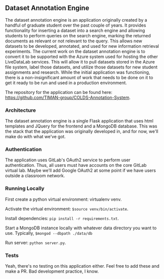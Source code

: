 ## Dataset Annotation Engine
The dataset annotation engine is an application originally created by a handful of graduate student over the past couple of years. It provides functionality for inserting a dataset into a search engine and allowing students to perform queries on the search engine, marking the returned documents as relevant or not relevant to the query. This allows new datasets to be developed, annotated, and used for new information retrieval experiments. The current work on the dataset annotation engine is to convert it to be supported with the Azure system used for hosting the other LiveDataLab services. This will allow it to pull datasets stored in the Azure file system, label those datasets, and utilize those datasets for new student assignments and research. While the initial application was functioning, there is a non-insignificant amount of work that needs to be done on it to get it ready to be run and used in a production environment.

The repository for the application can be found here: https://github.com/TIMAN-group/COLDS-Annotation-System.

### Architecture

The dataset annotation engine is a single Flask application that uses html templates and JQuery for the frontend and a MongoDB database. This was the stack that the application was originally developed in, and for now, we'll make do with what we've got.

### Authentication

The application uses GitLab's OAuth2 service to perform user authentication. Thus, all users must have accounts on the core GitLab virtual lab. Maybe we'll add Google OAuth2 at some point if we have users outside a classroom network.

### Running Locally

First create a python virtual environment: virtualenv venv.

Activate the virtual environment: `$source venv/bin/activate`.

Install dependencies: `pip install -r requirements.txt`.

Start a MongoDB instance locally with whatever data directory you want to use. Typically, `$mongod --dbpath ./data/db`

Run server: `python server.py`.

### Tests

Yeah, there's no testing on this application either. Feel free to add these and make a PR. Bad development practice, I know.


